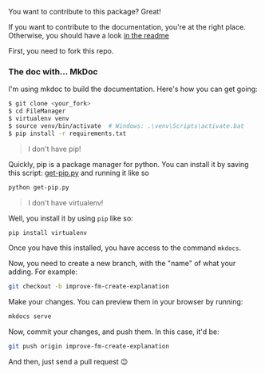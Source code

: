 You want to contribute to this package? Great!

If you want to contribute to the documentation, you're at the right place.
Otherwise, you should have a look [in the readme][0]

First, you need to fork this repo.

### The doc with... MkDoc

I'm using mkdoc to build the documentation. Here's how you can get going:

```sh
$ git clone <your_fork>
$ cd FileManager
$ virtualenv venv
$ source venv/bin/activate  # Windows: .\venv\Scripts\activate.bat
$ pip install -r requirements.txt
```

> I don't have pip!

Quickly, pip is a package manager for python. You can install it by saving this
script: [get-pip.py][get-pip] and running it like so

```sh
python get-pip.py
```

> I don't have virtualenv!

Well, you install it by using `pip` like so:

```sh
pip install virtualenv
```


Once you have this installed, you have access to the command `mkdocs`.

Now, you need to create a new branch, with the "name" of what your adding. For
example:

```sh
git checkout -b improve-fm-create-explanation
```

Make your changes. You can preview them in your browser by running:

```sh
mkdocs serve
```

Now, commit your changes, and push them. In this case, it'd be:

```sh
git push origin improve-fm-create-explanation
```

And then, just send a pull request :wink:

[0]: https://github.com/math2001/FileManager#contributing
[1]: http://www.mkdocs.org/#installation
[get-pip]: https://bootstrap.pypa.io/get-pip.py
